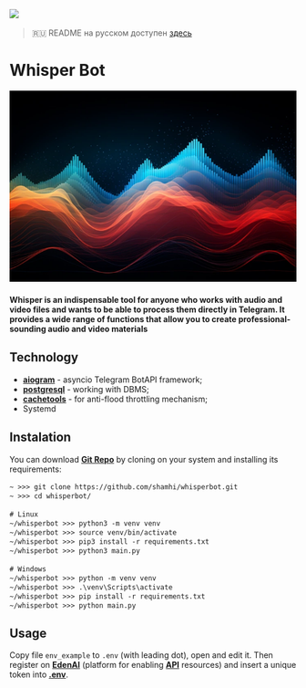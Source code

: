 [<img src="https://img.shields.io/badge/Telegram-%40WhisperBot-blue">](https://t.me/shuser_whisper_bot)

> 🇷🇺 README на русском доступен [здесь](README.ru.md)

# Whisper Bot

![speech_vibration](repo_images/speech_vibration.png)

#### Whisper is an indispensable tool for anyone who works with audio and video files and wants to be able to process them directly in Telegram. It provides a wide range of functions that allow you to create professional-sounding audio and video materials

## Technology
* [**aiogram**](https://github.com/aiogram/aiogram) - asyncio Telegram BotAPI framework;
* [**postgresql**](https://github.com/postgres/postgres) - working with DBMS;
* [**cachetools**](https://cachetools.readthedocs.io/en/stable) - for anti-flood throttling mechanism;
* Systemd

## Instalation
You can download [**Git Repo**](https://github.com/shamhi/whisper) by cloning on your system and installing its requirements:
```
~ >>> git clone https://github.com/shamhi/whisperbot.git
~ >>> cd whisperbot/

# Linux
~/whisperbot >>> python3 -m venv venv
~/whisperbot >>> source venv/bin/activate
~/whisperbot >>> pip3 install -r requirements.txt
~/whisperbot >>> python3 main.py

# Windows
~/whisperbot >>> python -m venv venv
~/whisperbot >>> .\venv\Scripts\activate
~/whisperbot >>> pip install -r requirements.txt
~/whisperbot >>> python main.py
```

## Usage

Copy file `env_example` to `.env` (with leading dot), open and edit it.
Then register on [**EdenAI**](https://edenai.co) (platform for enabling [**API**](https://ru.wikipedia.org/wiki/API) resources) and insert a unique token into [**.env**](https://github.com/shamhi/whisperbot/blob/main/env_example).

